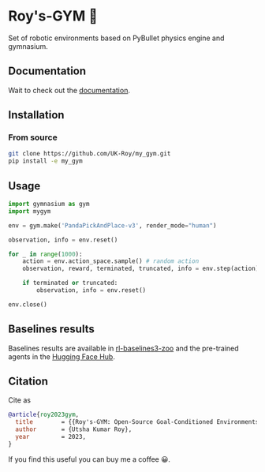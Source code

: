 # Roy's-GYM :mechanical_arm:

Set of robotic environments based on PyBullet physics engine and gymnasium.

## Documentation

Wait to check out the [documentation](https://Roy's-GYM.readthedocs.io/en/latest/).

## Installation


### From source

```bash
git clone https://github.com/UK-Roy/my_gym.git
pip install -e my_gym
```

## Usage

```python
import gymnasium as gym
import mygym

env = gym.make('PandaPickAndPlace-v3', render_mode="human")

observation, info = env.reset()

for _ in range(1000):
    action = env.action_space.sample() # random action
    observation, reward, terminated, truncated, info = env.step(action)

    if terminated or truncated:
        observation, info = env.reset()

env.close()
```


## Baselines results

Baselines results are available in [rl-baselines3-zoo](https://github.com/DLR-RM/rl-baselines3-zoo) and the pre-trained agents in the [Hugging Face Hub](https://huggingface.co/sb3).

## Citation

Cite as

```bib
@article{roy2023gym,
  title        = {{Roy's-GYM: Open-Source Goal-Conditioned Environments for Robotic Learning}},
  author       = {Utsha Kumar Roy},
  year         = 2023,
}
```

If you find this useful you can buy me a coffee :grinning:.  
